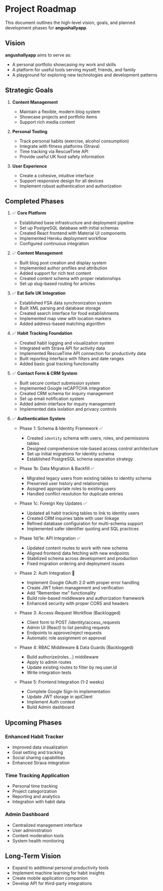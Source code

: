 # Project Roadmap

This document outlines the high-level vision, goals, and planned development phases for **angushallyapp**.

## Vision

**angushallyapp** aims to serve as:
- A personal portfolio showcasing my work and skills
- A platform for useful tools serving myself, friends, and family
- A playground for exploring new technologies and development patterns

## Strategic Goals

1. **Content Management**
   - Maintain a flexible, modern blog system
   - Showcase projects and portfolio items
   - Support rich media content

2. **Personal Tooling**
   - Track personal habits (exercise, alcohol consumption)
   - Integrate with fitness platforms (Strava)
   - Time tracking via RescueTime API
   - Provide useful UK food safety information

3. **User Experience**
   - Create a cohesive, intuitive interface
   - Support responsive design for all devices
   - Implement robust authentication and authorization

## Completed Phases

1. ✅ **Core Platform**
   - Established base infrastructure and deployment pipeline
   - Set up PostgreSQL database with initial schemas
   - Created React frontend with Material UI components
   - Implemented Heroku deployment workflow
   - Configured continuous integration

2. ✅ **Content Management**
   - Built blog post creation and display system
   - Implemented author profiles and attribution
   - Added support for rich text content
   - Created content schema with proper relationships
   - Set up slug-based routing for articles

3. ✅ **Eat Safe UK Integration**
   - Established FSA data synchronization system
   - Built XML parsing and database storage
   - Created search interface for food establishments
   - Implemented map view with location markers
   - Added address-based matching algorithm

4. ✅ **Habit Tracking Foundation**
   - Created habit logging and visualization system
   - Integrated with Strava API for activity data
   - Implemented RescueTime API connection for productivity data
   - Built reporting interface with filters and date ranges
   - Added basic goal tracking functionality

5. ✅ **Contact Form & CRM System**
   - Built secure contact submission system
   - Implemented Google reCAPTCHA integration
   - Created CRM schema for inquiry management
   - Set up email notification system
   - Added admin interface for inquiry management
   - Implemented data isolation and privacy controls

6. ✅ **Authentication System**
   - Phase 1: Schema & Identity Framework ✅
     - Created `identity` schema with users, roles, and permissions tables
     - Designed comprehensive role-based access control architecture
     - Set up initial migrations for identity schema
     - Established PostgreSQL schema separation strategy
   
   - Phase 1b: Data Migration & Backfill ✅
     - Migrated legacy users from existing tables to identity schema
     - Preserved user history and relationships
     - Assigned appropriate roles to existing users
     - Handled conflict resolution for duplicate entries
   
   - Phase 1c: Foreign Key Updates ✅
     - Updated all habit tracking tables to link to identity users
     - Created CRM inquiries table with user linkage
     - Refined database configuration for multi-schema support
     - Implemented safer identifier quoting and SQL practices
   
   - Phase 1d/1e: API Integration ✅
     - Updated content routes to work with new schema
     - Aligned frontend data fetching with new endpoints
     - Stabilized schema across development and production
     - Fixed migration ordering and deployment issues
   
   - Phase 2: Auth Integration 🔄
     - Implement Google OAuth 2.0 with proper error handling
     - Create JWT token management and verification
     - Add "Remember me" functionality
     - Build role-based middleware and authorization framework
     - Enhanced security with proper CORS and headers

   - Phase 3: Access-Request Workflow (Backlogged)
     - Client form to POST /identity/access_requests
     - Admin UI (React) to list pending requests
     - Endpoints to approve/reject requests
     - Automatic role assignment on approval

   - Phase 4: RBAC Middleware & Data Guards (Backlogged)
     - Build authorize(roles…) middleware
     - Apply to admin routes
     - Update existing routes to filter by req.user.id
     - Write integration tests

   - Phase 5: Frontend Integration (1-2 weeks)
     - Complete Google Sign-In implementation
     - Update JWT storage in apiClient
     - Implement Auth context
     - Build Admin dashboard

## Upcoming Phases

### Enhanced Habit Tracker
- Improved data visualization
- Goal setting and tracking
- Social sharing capabilities
- Enhanced Strava integration

### Time Tracking Application
- Personal time tracking
- Project categorization
- Reporting and analytics
- Integration with habit data

### Admin Dashboard
- Centralized management interface
- User administration
- Content moderation tools
- System health monitoring

## Long-Term Vision

- Expand to additional personal productivity tools
- Implement machine learning for habit insights
- Create mobile application companion
- Develop API for third-party integrations
